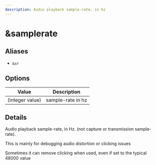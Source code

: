 ```yaml
---
description: Audio playback sample-rate, in hz
---
```


# \&samplerate

## Aliases

* `&sr`

## Options

| Value           | Description       |
| --------------- | ----------------- |
| (integer value) | sample-rate in hz |

## Details

Audio playback sample-rate, in Hz. (not capture or transmission sample-rate).

This is mainly for debugging audio distortion or clicking issues

Sometimes it can remove clicking when used, even if set to the typical 48000 value
